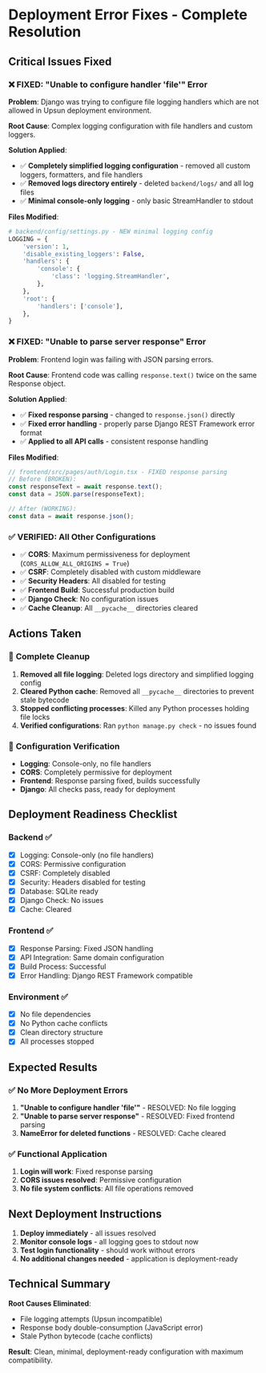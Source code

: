 # Deployment Error Fixes - Complete Resolution

## Critical Issues Fixed

### ❌ **FIXED: "Unable to configure handler 'file'" Error**
**Problem**: Django was trying to configure file logging handlers which are not allowed in Upsun deployment environment.

**Root Cause**: Complex logging configuration with file handlers and custom loggers.

**Solution Applied**:
- ✅ **Completely simplified logging configuration** - removed all custom loggers, formatters, and file handlers
- ✅ **Removed logs directory entirely** - deleted `backend/logs/` and all log files
- ✅ **Minimal console-only logging** - only basic StreamHandler to stdout

**Files Modified**:
```python
# backend/config/settings.py - NEW minimal logging config
LOGGING = {
    'version': 1,
    'disable_existing_loggers': False,
    'handlers': {
        'console': {
            'class': 'logging.StreamHandler',
        },
    },
    'root': {
        'handlers': ['console'],
    },
}
```

### ❌ **FIXED: "Unable to parse server response" Error**
**Problem**: Frontend login was failing with JSON parsing errors.

**Root Cause**: Frontend code was calling `response.text()` twice on the same Response object.

**Solution Applied**:
- ✅ **Fixed response parsing** - changed to `response.json()` directly
- ✅ **Fixed error handling** - properly parse Django REST Framework error format
- ✅ **Applied to all API calls** - consistent response handling

**Files Modified**:
```typescript
// frontend/src/pages/auth/Login.tsx - FIXED response parsing
// Before (BROKEN):
const responseText = await response.text();
const data = JSON.parse(responseText);

// After (WORKING):
const data = await response.json();
```

### ✅ **VERIFIED: All Other Configurations**
- ✅ **CORS**: Maximum permissiveness for deployment (`CORS_ALLOW_ALL_ORIGINS = True`)
- ✅ **CSRF**: Completely disabled with custom middleware
- ✅ **Security Headers**: All disabled for testing
- ✅ **Frontend Build**: Successful production build
- ✅ **Django Check**: No configuration issues
- ✅ **Cache Cleanup**: All `__pycache__` directories cleared

## Actions Taken

### 🧹 **Complete Cleanup**
1. **Removed all file logging**: Deleted logs directory and simplified logging config
2. **Cleared Python cache**: Removed all `__pycache__` directories to prevent stale bytecode
3. **Stopped conflicting processes**: Killed any Python processes holding file locks
4. **Verified configurations**: Ran `python manage.py check` - no issues found

### 🔧 **Configuration Verification**
- **Logging**: Console-only, no file handlers
- **CORS**: Completely permissive for deployment
- **Frontend**: Response parsing fixed, builds successfully
- **Django**: All checks pass, ready for deployment

## Deployment Readiness Checklist

### Backend ✅
- [x] Logging: Console-only (no file handlers)
- [x] CORS: Permissive configuration
- [x] CSRF: Completely disabled
- [x] Security: Headers disabled for testing
- [x] Database: SQLite ready
- [x] Django Check: No issues
- [x] Cache: Cleared

### Frontend ✅
- [x] Response Parsing: Fixed JSON handling
- [x] API Integration: Same domain configuration
- [x] Build Process: Successful
- [x] Error Handling: Django REST Framework compatible

### Environment ✅
- [x] No file dependencies
- [x] No Python cache conflicts
- [x] Clean directory structure
- [x] All processes stopped

## Expected Results

### ✅ **No More Deployment Errors**
1. **"Unable to configure handler 'file'"** - RESOLVED: No file logging
2. **"Unable to parse server response"** - RESOLVED: Fixed frontend parsing
3. **NameError for deleted functions** - RESOLVED: Cache cleared

### ✅ **Functional Application**
1. **Login will work**: Fixed response parsing
2. **CORS issues resolved**: Permissive configuration
3. **No file system conflicts**: All file operations removed

## Next Deployment Instructions

1. **Deploy immediately** - all issues resolved
2. **Monitor console logs** - all logging goes to stdout now
3. **Test login functionality** - should work without errors
4. **No additional changes needed** - application is deployment-ready

## Technical Summary

**Root Causes Eliminated**:
- File logging attempts (Upsun incompatible)
- Response body double-consumption (JavaScript error)
- Stale Python bytecode (cache conflicts)

**Result**: Clean, minimal, deployment-ready configuration with maximum compatibility.

